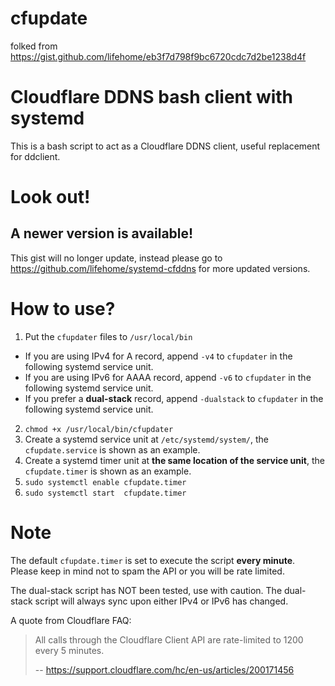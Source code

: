 # cfupdate
folked from https://gist.github.com/lifehome/eb3f7d798f9bc6720cdc7d2be1238d4f

# Cloudflare DDNS bash client with systemd
This is a bash script to act as a Cloudflare DDNS client, useful replacement for ddclient.

# Look out!
## A newer version is available!
This gist will no longer update, instead please go to https://github.com/lifehome/systemd-cfddns for more updated versions.

# How to use?
1) Put the `cfupdater` files to `/usr/local/bin`
  - If you are using IPv4 for A record, append `-v4` to `cfupdater` in the following systemd service unit.
  - If you are using IPv6 for AAAA record, append `-v6` to `cfupdater` in the following systemd service unit.
  - If you prefer a **dual-stack** record, append `-dualstack` to `cfupdater` in the following systemd service unit.
2) `chmod +x /usr/local/bin/cfupdater`
3) Create a systemd service unit at `/etc/systemd/system/`, the `cfupdate.service` is shown as an example.
4) Create a systemd timer unit at **the same location of the service unit**, the `cfupdate.timer` is shown as an example.
5) `sudo systemctl enable cfupdate.timer`
6) `sudo systemctl start  cfupdate.timer`

# Note
The default `cfupdate.timer` is set to execute the script **every minute**.  
Please keep in mind not to spam the API or you will be rate limited.

The dual-stack script has NOT been tested, use with caution.
The dual-stack script will always sync upon either IPv4 or IPv6 has changed.

A quote from Cloudflare FAQ:
> All calls through the Cloudflare Client API are rate-limited to 1200 every 5 minutes.
>
> -- https://support.cloudflare.com/hc/en-us/articles/200171456

